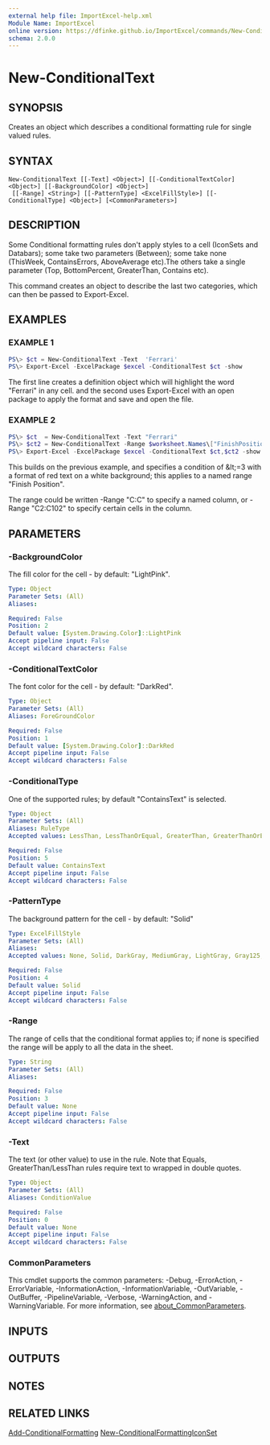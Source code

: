 ```yaml
---
external help file: ImportExcel-help.xml
Module Name: ImportExcel
online version: https://dfinke.github.io/ImportExcel/commands/New-ConditionalText
schema: 2.0.0
---
```


# New-ConditionalText

## SYNOPSIS

Creates an object which describes a conditional formatting rule for single valued rules.

## SYNTAX

```
New-ConditionalText [[-Text] <Object>] [[-ConditionalTextColor] <Object>] [[-BackgroundColor] <Object>]
 [[-Range] <String>] [[-PatternType] <ExcelFillStyle>] [[-ConditionalType] <Object>] [<CommonParameters>]
```

## DESCRIPTION

Some Conditional formatting rules don't apply styles to a cell \(IconSets and Databars\); some take two parameters \(Between\); some take none \(ThisWeek, ContainsErrors, AboveAverage etc\).The others take a single parameter \(Top, BottomPercent, GreaterThan, Contains etc\).

This command creates an object to describe the last two categories, which can then be passed to Export-Excel.

## EXAMPLES

### EXAMPLE 1

```powershell
PS\> $ct = New-ConditionalText -Text  'Ferrari'
PS\> Export-Excel -ExcelPackage $excel -ConditionalTest $ct -show
```

The first line creates a definition object which will highlight the word "Ferrari" in any cell. and the second uses Export-Excel with an open package to apply the format and save and open the file.

### EXAMPLE 2

```powershell
PS\> $ct  = New-ConditionalText -Text "Ferrari"
PS\> $ct2 = New-ConditionalText -Range $worksheet.Names\["FinishPosition"\].Address -ConditionalType LessThanOrEqual -Text 3 -ConditionalTextColor Red -BackgroundColor White
PS\> Export-Excel -ExcelPackage $excel -ConditionalText $ct,$ct2 -show
```

This builds on the previous example, and specifies a condition of \&lt;=3 with a format of red text on a white background; this applies to a named range "Finish Position".

The range could be written -Range "C:C" to specify a named column, or -Range "C2:C102" to specify certain cells in the column.

## PARAMETERS

### -BackgroundColor

The fill color for the cell - by default: "LightPink".

```yaml
Type: Object
Parameter Sets: (All)
Aliases:

Required: False
Position: 2
Default value: [System.Drawing.Color]::LightPink
Accept pipeline input: False
Accept wildcard characters: False
```

### -ConditionalTextColor

The font color for the cell - by default: "DarkRed".

```yaml
Type: Object
Parameter Sets: (All)
Aliases: ForeGroundColor

Required: False
Position: 1
Default value: [System.Drawing.Color]::DarkRed
Accept pipeline input: False
Accept wildcard characters: False
```

### -ConditionalType

One of the supported rules; by default "ContainsText" is selected.

```yaml
Type: Object
Parameter Sets: (All)
Aliases: RuleType
Accepted values: LessThan, LessThanOrEqual, GreaterThan, GreaterThanOrEqual, Equal, NotEqual, Top, TopPercent, Bottom, BottomPercent, ContainsText, NotContainsText, BeginsWith, EndsWith, ContainsBlanks, NotContainsBlanks, ContainsErrors, NotContainsErrors, DuplicateValues, UniqueValues, Tomorrow, Today, Yesterday, Last7Days, NextWeek, ThisWeek, LastWeek, NextMonth, ThisMonth, LastMonth, AboveAverage, AboveOrEqualAverage, BelowAverage, BelowOrEqualAverage, Expression

Required: False
Position: 5
Default value: ContainsText
Accept pipeline input: False
Accept wildcard characters: False
```

### -PatternType

The background pattern for the cell - by default: "Solid"

```yaml
Type: ExcelFillStyle
Parameter Sets: (All)
Aliases:
Accepted values: None, Solid, DarkGray, MediumGray, LightGray, Gray125, Gray0625, DarkVertical, DarkHorizontal, DarkDown, DarkUp, DarkGrid, DarkTrellis, LightVertical, LightHorizontal, LightDown, LightUp, LightGrid, LightTrellis

Required: False
Position: 4
Default value: Solid
Accept pipeline input: False
Accept wildcard characters: False
```

### -Range

The range of cells that the conditional format applies to; if none is specified the range will be apply to all the data in the sheet.

```yaml
Type: String
Parameter Sets: (All)
Aliases:

Required: False
Position: 3
Default value: None
Accept pipeline input: False
Accept wildcard characters: False
```

### -Text

The text \(or other value\) to use in the rule. Note that Equals, GreaterThan/LessThan rules require text to wrapped in double quotes.

```yaml
Type: Object
Parameter Sets: (All)
Aliases: ConditionValue

Required: False
Position: 0
Default value: None
Accept pipeline input: False
Accept wildcard characters: False
```

### CommonParameters
This cmdlet supports the common parameters: -Debug, -ErrorAction, -ErrorVariable, -InformationAction, -InformationVariable, -OutVariable, -OutBuffer, -PipelineVariable, -Verbose, -WarningAction, and -WarningVariable. For more information, see [about_CommonParameters](http://go.microsoft.com/fwlink/?LinkID=113216).

## INPUTS

## OUTPUTS

## NOTES

## RELATED LINKS

[Add-ConditionalFormatting](New-ConditionalText.md)
[New-ConditionalFormattingIconSet](New-ConditionalFormattingIconSet.md)

